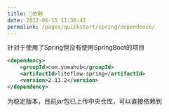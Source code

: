```yaml
---
title: 🧬依赖
date: 2022-06-15 11:36:43
permalink: /pages/quickstart/spring/dependence/
---
```


针对于使用了Spring但没有使用SpringBoot的项目

```xml
<dependency>
	<groupId>com.yomahub</groupId>
    <artifactId>liteflow-spring</artifactId>
	<version>2.11.2</version>
</dependency>
```
为稳定版本，目前jar包已上传中央仓库，可以直接依赖到